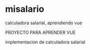 # misalario
calculadora salarial, aprendiendo vue

PROYECTO PARA APRENDER VUE

implementacion de calculadora salarial
